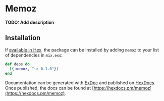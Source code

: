 # Memoz

**TODO: Add description**

## Installation

If [available in Hex](https://hex.pm/docs/publish), the package can be installed
by adding `memoz` to your list of dependencies in `mix.exs`:

```elixir
def deps do
  [{:memoz, "~> 0.1.0"}]
end
```

Documentation can be generated with [ExDoc](https://github.com/elixir-lang/ex_doc)
and published on [HexDocs](https://hexdocs.pm). Once published, the docs can
be found at [https://hexdocs.pm/memoz](https://hexdocs.pm/memoz).


